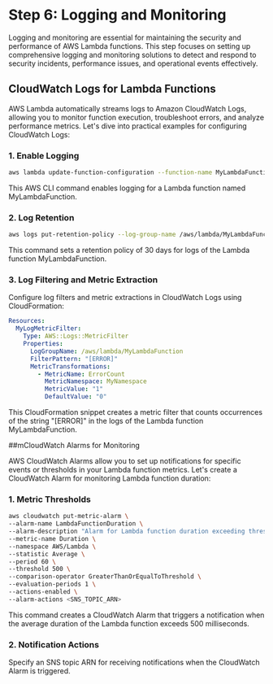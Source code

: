 # Step 6: Logging and Monitoring

Logging and monitoring are essential for maintaining the security and performance of AWS Lambda functions. This step focuses on setting up comprehensive logging and monitoring solutions to detect and respond to security incidents, performance issues, and operational events effectively.

## CloudWatch Logs for Lambda Functions

AWS Lambda automatically streams logs to Amazon CloudWatch Logs, allowing you to monitor function execution, troubleshoot errors, and analyze performance metrics. Let's dive into practical examples for configuring CloudWatch Logs:

### 1. Enable Logging

```bash
aws lambda update-function-configuration --function-name MyLambdaFunction --log-type Tail
```

This AWS CLI command enables logging for a Lambda function named MyLambdaFunction.

### 2. Log Retention

```bash
aws logs put-retention-policy --log-group-name /aws/lambda/MyLambdaFunction --retention-in-days 30
```

This command sets a retention policy of 30 days for logs of the Lambda function MyLambdaFunction.

### 3. Log Filtering and Metric Extraction
Configure log filters and metric extractions in CloudWatch Logs using CloudFormation:
```yaml
Resources:
  MyLogMetricFilter:
    Type: AWS::Logs::MetricFilter
    Properties:
      LogGroupName: /aws/lambda/MyLambdaFunction
      FilterPattern: "[ERROR]"
      MetricTransformations:
        - MetricName: ErrorCount
          MetricNamespace: MyNamespace
          MetricValue: "1"
          DefaultValue: "0"
```

This CloudFormation snippet creates a metric filter that counts occurrences of the string "[ERROR]" in the logs of the Lambda function MyLambdaFunction.

##mCloudWatch Alarms for Monitoring

AWS CloudWatch Alarms allow you to set up notifications for specific events or thresholds in your Lambda function metrics. Let's create a CloudWatch Alarm for monitoring Lambda function duration:

### 1. Metric Thresholds

```bash
aws cloudwatch put-metric-alarm \
--alarm-name LambdaFunctionDuration \
--alarm-description "Alarm for Lambda function duration exceeding threshold" \
--metric-name Duration \
--namespace AWS/Lambda \
--statistic Average \
--period 60 \
--threshold 500 \
--comparison-operator GreaterThanOrEqualToThreshold \
--evaluation-periods 1 \
--actions-enabled \
--alarm-actions <SNS_TOPIC_ARN>
```
This command creates a CloudWatch Alarm that triggers a notification when the average duration of the Lambda function exceeds 500 milliseconds.

### 2. Notification Actions
Specify an SNS topic ARN for receiving notifications when the CloudWatch Alarm is triggered.







